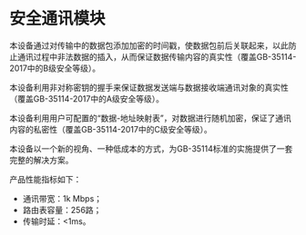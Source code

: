 # 安全通讯模块
  本设备通过对传输中的数据包添加加密的时间戳，使数据包前后关联起来，以此防止通讯过程中非法数据的插入，从而保证数据传输内容的真实性（覆盖GB-35114-2017中的B级安全等级）。

  本设备利用非对称密钥的握手来保证数据发送端与数据接收端通讯对象的真实性（覆盖GB-35114-2017中的A级安全等级）。

  本设备利用用户可配置的“数据-地址映射表”，对数据进行随机加密，保证了通讯内容的私密性（覆盖GB-35114-2017中的C级安全等级）。

  本设备以一个新的视角、一种低成本的方式，为GB-35114标准的实施提供了一套完整的解决方案。

产品性能指标如下：

- 通讯带宽：1k Mbps；
- 路由表容量：256路；
- 传输时延：<1ms。
